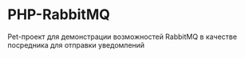 # PHP-RabbitMQ
Pet-проект для демонстрации возможностей RabbitMQ в качестве посредника для отправки уведомлений
